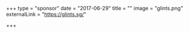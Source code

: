 +++
type = "sponsor"
date = "2017-06-29"
title = ""
image = "glints.png"
externalLink = "https://glints.sg/"

+++